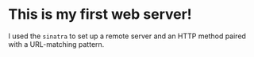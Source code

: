 # This is my first web server!

I used the `sinatra` to set up a remote server and an HTTP method paired with a URL-matching pattern. 
